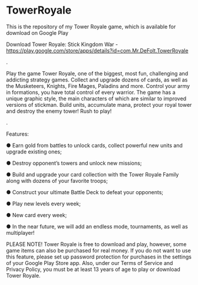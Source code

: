 # TowerRoyale
This is the repository of my Tower Royale game, which is available for download on Google Play


Download Tower Royale: Stick Kingdom War -  https://play.google.com/store/apps/details?id=com.Mr.DeFolt.TowerRoyale 

.

Play the game Tower Royale, one of the biggest, most fun, challenging and addicting strategy games. Collect and upgrade dozens of cards, as well as the Musketeers, Knights, Fire Mages, Paladins and more. Control your army in formations, you have total control of every warrior. The game has a unique graphic style, the main characters of which are similar to improved versions of stickman. Build units, accumulate mana, protect your royal tower and destroy the enemy tower! Rush to play!

.

Features:

● Earn gold from battles to unlock cards, collect powerful new units and upgrade existing ones;

● Destroy opponent’s towers and unlock new missions;

● Build and upgrade your card collection with the Tower Royale Family along with dozens of your favorite troops;

● Construct your ultimate Battle Deck to defeat your opponents;

● Play new levels every week;

● New card every week;

● In the near future, we will add an endless mode, tournaments, as well as multiplayer!


PLEASE NOTE! Tower Royale is free to download and play, however, some game items can also be purchased for real money. If you do not want to use this feature, please set up password protection for purchases in the settings of your Google Play Store app. Also, under our Terms of Service and Privacy Policy, you must be at least 13 years of age to play or download Tower Royale.
